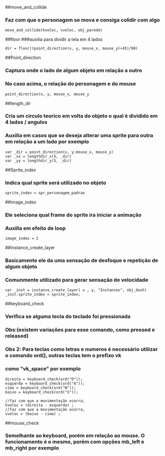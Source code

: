 ##move_and_collide
### Faz com que o personagem se mova e consiga colidir com algo

	move_and_collide(hveloc, vveloc, obj_parede)


##floor 
###auxilia para dividir a tela em 4 lados

	dir = floor((point_direction(x, y, mouse_x, mouse_y)+45)/90)

##Point_direction
### Captura onde o lado de algum objeto em relação a outro
### No caso acima, o relação do personagem e do mouse

	point_direction(x, y, mouse_x, mouse_y


##length_dir
### Cria um circulo teorico em volta do objeto o qual é dividido em 4 lados / angulos
### Auxilia em casos que se deseja alterar uma sprite para outra em relação a um lado por exemplo

	var _dir = point_direction(x, y,mouse_x, mouse_y)
	var _xx = lengthdir_x(5, _dir)
	var _yy = lengthdir_y(5, _dir)

##Sprite_index
### Indica qual sprite será utilizado no objeto

	sprite_index = spr_personagem_padrao


##image_index
### Ele seleciona qual frame do sprite ira iniciar a animação
### Auxilia em efeito de loop
	
	image_index = 2

##instance_create_layer
### Basicamente ele da uma sensação de desfoque e repetição de algum objeto
### Comunmente utilizado para gerar sensação de velocidade


	var _inst = instance_create_layer( x , y, "Instances", obj_dash)
	_inst.sprite_index = sprite_index;

##keyboard_check
### Verifica se alguma tecla do teclado foi pressionada 
### Obs:(existem variações para esse comando, como pressed e released)
### Obs 2: Para teclas como letras e numeros é necessário utilizar o comando ord(), outras teclas tem o prefixo vk
### como "vk_space" por exemplo


	direita = keyboard_check(ord("D"));
	esquerda = keyboard_check(ord("A"));
	cima = keyboard_check(ord("W"));
	baixo = keyboard_check(ord("S"));

	//faz com que a movimentação ocorra,  
	hveloc = (direita - esquerda) ;
	//faz com que a movimentação ocorra,  
	vveloc = (baixo - cima) ;

##mouse_check
### Semelhante ao keyboard, porém em relação ao mouse. O funcionamento é o mesmo, porém com opções mb_left e mb_right por exemplo

